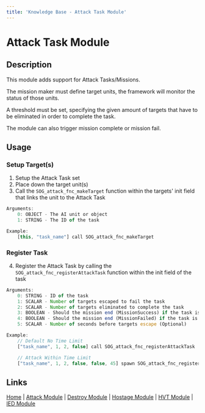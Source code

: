 ```yaml
---
title: 'Knowledge Base - Attack Task Module'
---
```


# Attack Task Module

## Description
This module adds support for Attack Tasks/Missions.

The mission maker must define target units, the framework will monitor the status of those units.

A threshold must be set, specifying the given amount of targets that have to be eliminated in order to complete the task.

The module can also trigger mission complete or mission fail.

## Usage
### Setup Target(s)
1. Setup the Attack Task set
2. Place down the target unit(s)
3. Call the `SOG_attack_fnc_makeTarget` function within the targets' init field that links the unit to the Attack Task

```js
Arguments:
	0: OBJECT - The AI unit or object
	1: STRING - The ID of the task

Example:
	[this, "task_name"] call SOG_attack_fnc_makeTarget
```

### Register Task
4. Register the Attack Task by calling the `SOG_attack_fnc_registerAttackTask` function within the init field of the task

```js
Arguments:
	0: STRING - ID of the task
	1: SCALAR - Number of targets escaped to fail the task
	2: SCALAR - Number of targets eliminated to complete the task
	3: BOOLEAN - Should the mission end (MissionSuccess) if the task is successful (Optional, default: false)
	4: BOOLEAN - Should the mission end (MissionFailed) if the task is failed (Optional, default: false)
	5: SCALAR - Number of seconds before targets escape (Optional)

Example:
	// Default No Time Limit
	["task_name", 1, 2, false] call SOG_attack_fnc_registerAttackTask

	// Attack Within Time Limit
	["task_name", 1, 2, false, false, 45] spawn SOG_attack_fnc_registerAttackTask
```

## Links
[Home](/knowledgebase/framework) |
[Attack Module](/knowledgebase/framework/attack) |
[Destroy Module](/knowledgebase/framework/destroy) |
[Hostage Module](/knowledgebase/framework/hostage) |
[HVT Module](/knowledgebase/framework/hvt) |
[IED Module](/knowledgebase/framework/ied)